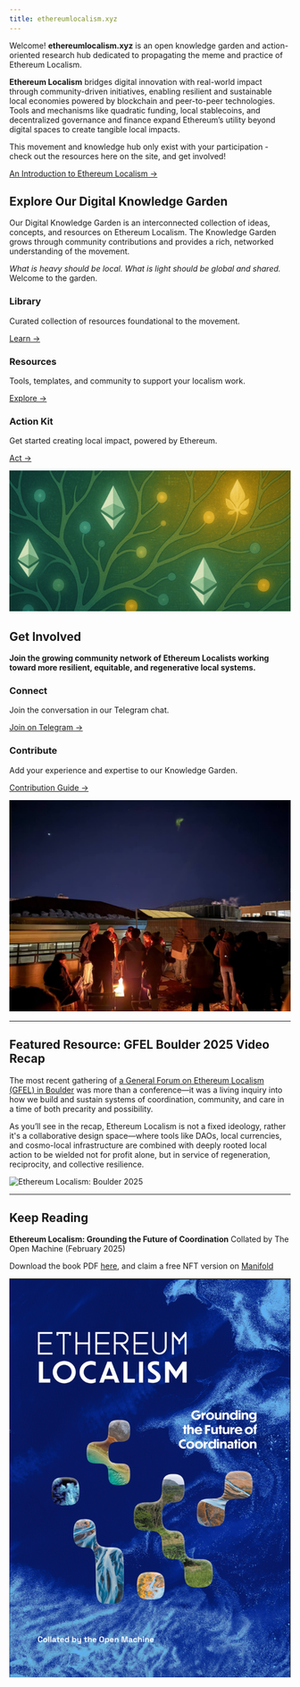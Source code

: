 ```yaml
---
title: ethereumlocalism.xyz
---
```

Welcome! **ethereumlocalism.xyz** is an open knowledge garden and action-oriented research hub dedicated to propagating the meme and practice of Ethereum Localism. 

 **Ethereum Localism** bridges digital innovation with real-world impact through community-driven initiatives, enabling resilient and sustainable local economies powered by blockchain and peer-to-peer technologies. Tools and mechanisms like quadratic funding, local stablecoins, and decentralized governance and finance expand Ethereum’s utility beyond digital spaces to create tangible local impacts.

This movement and knowledge hub only exist with your participation - check out the resources here on the site, and get involved!


[An Introduction to Ethereum Localism →](/introduction)


## Explore Our Digital Knowledge Garden

Our Digital Knowledge Garden is an interconnected collection of ideas, concepts, and resources on Ethereum Localism. The Knowledge Garden grows through community contributions and provides a rich, networked understanding of the movement.

_What is heavy should be local. What is light should be global and shared._ Welcome to the garden.
<div class="home-grid">
  <div class="home-card">
    <h3>Library</h3>
    <p>Curated collection of resources foundational to the movement.</p>
    <a href="/library">Learn →</a>
  </div>
  
  <div class="home-card">
    <h3>Resources</h3>
    <p>Tools, templates, and community to support your localism work.</p>
    <a href="/resources">Explore →</a>
  </div>

  <div class="home-card">
    <h3>Action Kit</h3>
    <p>Get started creating local impact, powered by Ethereum.</p>
    <a href="/introduction/action-kit">Act →</a>
  </div>
</div>

![](assets/knowledgegarden-v2.png)
## Get Involved

**Join the growing community network of Ethereum Localists working toward more resilient, equitable, and regenerative local systems.**
<div class="home-grid">
  <div class="home-card">
    <h3>Connect</h3>
    <p>Join the conversation in our Telegram chat.</p>
    <a href="https://t.me/+5Enk4J4d98MyMDkx">Join on Telegram →</a>
  </div>

  <div class="home-card">
    <h3>Contribute</h3>
    <p>Add your experience and expertise to our Knowledge Garden.</p>
    <a href="/introduction">Contribution Guide →</a>
  </div>
</div>

![](assets/gfel-bouldercircle.jpg)

---
## Featured Resource: GFEL Boulder 2025 Video Recap

The most recent gathering of [a General Forum on Ethereum Localism (GFEL) in Boulder](library/GFEL/GFEL-2025-Boulder-Documentation) was more than a conference—it was a living inquiry into how we build and sustain systems of coordination, community, and care in a time of both precarity and possibility.

As you’ll see in the recap, Ethereum Localism is not a fixed ideology, rather it's a collaborative design space—where tools like DAOs, local currencies, and cosmo-local infrastructure are combined with deeply rooted local action to be wielded not for profit alone, but in service of regeneration, reciprocity, and collective resilience.

![Ethereum Localism: Boulder 2025](https://youtu.be/1rGrFA1JTmo?si=NIGbXA9AW5RTYcRZ)

---
## Keep Reading

**Ethereum Localism: Grounding the Future of Coordination**
Collated by The Open Machine (February 2025)

Download the book PDF [here](https://qxvqdga4v2uhlcgh7bvl5m6rukrhmesy6uzingqov76jw5miy3ka.arweave.net/hesBmByuqHWIx_hqvrPRoqJ2Elj1MoaaDq_8m3WIxtQ), and claim a free NFT version on [Manifold](https://app.manifold.xyz/c/ethereum-localism)

![](assets/ELbookcover.png)
